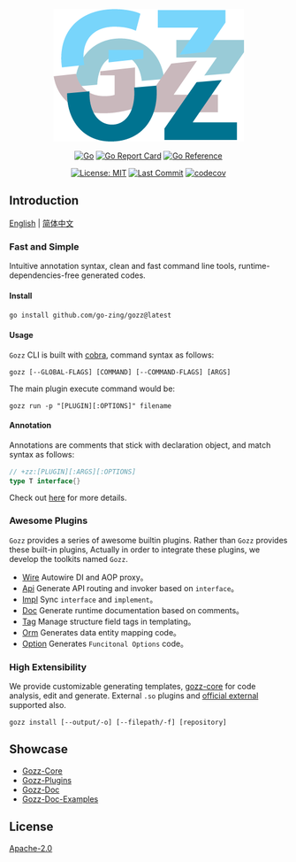 <p align="center">
  <a href="https://github.com/go-zing/gozz" target="_blank">
    <img src="https://raw.githubusercontent.com/go-zing/gozz-doc/main/docs/.vuepress/public/logo.png" alt="logo">
  </a>
</p>

<div align=center>

[![Go](https://github.com/go-zing/gozz/actions/workflows/build.yml/badge.svg?branch=main)](https://github.com/go-zing/gozz/actions/workflows/build.yml)
[![Go Report Card](https://goreportcard.com/badge/github.com/go-zing/gozz)](https://goreportcard.com/report/github.com/go-zing/gozz)
[![Go Reference](https://pkg.go.dev/badge/github.com/go-zing/gozz.svg)](https://pkg.go.dev/github.com/go-zing/gozz)

[![License: MIT](https://img.shields.io/github/license/go-zing/gozz)](https://github.com/go-zing/gozz/blob/master/LICENSE)
[![Last Commit](https://img.shields.io/github/last-commit/go-zing/gozz)](https://github.com/go-zing/gozz/commits)
[![codecov](https://codecov.io/gh/go-zing/gozz/branch/main/graph/badge.svg)](https://codecov.io/gh/go-zing/gozz)

</div>

## Introduction

[English](https://go-zing.github.io/gozz) | [简体中文](https://go-zing.github.io/gozz/zh)

### Fast and Simple

Intuitive annotation syntax, clean and fast command line tools,
runtime-dependencies-free generated codes.

#### Install

```shell
go install github.com/go-zing/gozz@latest
```

#### Usage

`Gozz` CLI is built with [cobra](https://github.com/spf13/cobra), command syntax as follows:

```shell
gozz [--GLOBAL-FLAGS] [COMMAND] [--COMMAND-FLAGS] [ARGS]
```

The main plugin execute command would be:

```shell
gozz run -p "[PLUGIN][:OPTIONS]" filename
```

#### Annotation

Annotations are comments that stick with declaration object, and match syntax as follows:

```go
// +zz:[PLUGIN][:ARGS][:OPTIONS]
type T interface{}
```

Check out [here](https://go-zing.github.io/gozz/guide/getting-started) for more details.

### Awesome Plugins

`Gozz` provides a series of awesome builtin plugins.
Rather than `Gozz` provides these built-in plugins,
Actually in order to integrate these plugins,
we develop the toolkits named `Gozz`.

- [Wire](https://go-zing.github.io/gozz/guide/plugins/wire) Autowire DI and AOP proxy。
- [Api](https://go-zing.github.io/gozz/guide/plugins/api) Generate API routing and invoker based on `interface`。
- [Impl](https://go-zing.github.io/gozz/guide/plugins/impl) Sync `interface` and `implement`。
- [Doc](https://go-zing.github.io/gozz/guide/plugins/doc) Generate runtime documentation based on comments。
- [Tag](https://go-zing.github.io/gozz/guide/plugins/tag) Manage structure field tags in templating。
- [Orm](https://go-zing.github.io/gozz/guide/plugins/orm) Generates data entity mapping code。
- [Option](https://go-zing.github.io/gozz/guide/plugins/option) Generates `Funcitonal Options` code。

### High Extensibility

We provide customizable generating templates,
[gozz-core](https://github.com/go-zing/gozz-core) for code analysis,
edit and generate.
External `.so` plugins and [official external](https://github.com/go-zing/gozz-plugins) supported also.

```shell
gozz install [--output/-o] [--filepath/-f] [repository] 
```

## Showcase

- [Gozz-Core](https://github.com/go-zing/gozz-core)
- [Gozz-Plugins](https://github.com/go-zing/gozz-plugins)
- [Gozz-Doc](https://github.com/go-zing/gozz-doc)
- [Gozz-Doc-Examples](https://github.com/go-zing/gozz-doc-examples)

## License

[Apache-2.0](https://github.com/go-zing/gozz/blob/main/LICENSE)